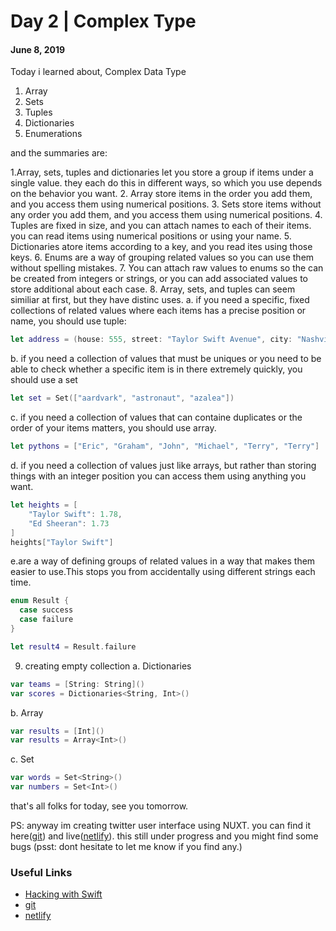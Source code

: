 # Day 2 | Complex Type
#### June 8, 2019

Today i learned about, Complex Data Type

1. Array
2. Sets
3. Tuples
4. Dictionaries
5. Enumerations

and the summaries are:

1.Array, sets, tuples and dictionaries let you store a group if items under a single value. they each do this in different ways, so which you use depends on the behavior you want.
2. Array store items in the order you add them, and you access them using numerical positions.
3. Sets store items without any order you add them, and you access them using numerical positions.
4. Tuples are fixed in size, and you can attach names to each of their items. you can read items using numerical positions or using your name.
5. Dictionaries atore items according to a key, and you read ites using those keys.
6. Enums are a way of grouping related values so you can use them without spelling mistakes.
7. You can attach raw values to enums so the can be created from integers or strings, or you can add associated values to store additional about each case.
8. Array, sets, and tuples can seem similiar at first, but they have distinc uses.
  a. if you need a specific, fixed collections of related values where each items has a precise position or name, you should use tuple:
  
  ```swift
  let address = (house: 555, street: "Taylor Swift Avenue", city: "Nashville")
  ```
  b. if you need a collection of values that must be uniques or you need to be able to check whether a specific item is in there extremely quickly, you should use a set

```swift
let set = Set(["aardvark", "astronaut", "azalea"])
```
  c. if you need a collection of values that can containe duplicates or the order of your items matters, you should use array.

```swift
let pythons = ["Eric", "Graham", "John", "Michael", "Terry", "Terry"]
```

  d. if you need a collection of values just like arrays, but rather than storing things with an integer position you can access them using anything you want.

  ```swift
  let heights = [
      "Taylor Swift": 1.78,
      "Ed Sheeran": 1.73
  ]
  heights["Taylor Swift"]
  ```

  e.are a way of defining groups of related values in a way that makes them easier to use.This stops you from accidentally using different strings each time.

  ```swift
enum Result {
    case success
    case failure
}

let result4 = Result.failure
  ``` 

9. creating empty collection
  a. Dictionaries
  ```swift
  var teams = [String: String]()
  var scores = Dictionaries<String, Int>()
  ```

  b. Array
  ```swift
  var results = [Int]()
  var results = Array<Int>()
  ```

  c. Set
  ```swift
  var words = Set<String>()
  var numbers = Set<Int>()
  ```
that's all folks for today, see you tomorrow.

PS: anyway im creating twitter user interface using NUXT. you can find it here([git](https://github.com/tekon92/nuxt-twitter)) and live([netlify](https://xenodochial-aryabhata-bac2b6.netlify.com/)). this still under progress and you might find some bugs (psst: dont hesitate to let me know if you find any.)


### Useful Links
- [Hacking with Swift](https://www.hackingwithswift.com/100)
- [git](https://github.com/tekon92/nuxt-twitter)
- [netlify](https://xenodochial-aryabhata-bac2b6.netlify.com/)
